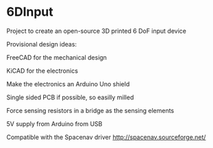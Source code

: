 # 6DInput
Project to create an open-source 3D printed 6 DoF input device


Provisional design ideas:

FreeCAD for the mechanical design

KiCAD for the electronics

Make the electronics an Arduino Uno shield

Single sided PCB if possible, so easilly milled

Force sensing resistors in a bridge as the sensing elements

5V supply from Arduino from USB

Compatible with the Spacenav driver http://spacenav.sourceforge.net/


